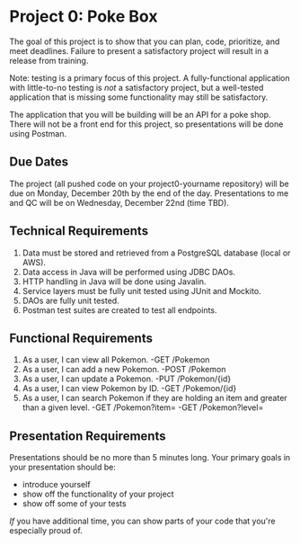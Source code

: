 # Project 0: Poke Box
The goal of this project is to show that you can plan, code, prioritize, and meet deadlines. Failure to present a satisfactory project will result in a release from training.

Note: testing is a primary focus of this project. A fully-functional application with little-to-no testing is *not* a satisfactory project, but a well-tested application that is missing some functionality may still be satisfactory.

The application that you will be building will be an API for a poke shop. There will not be a front end for this project, so presentations will be done using Postman.

## Due Dates
The project (all pushed code on your project0-yourname repository) will be due on Monday, December 20th by the end of the day.
Presentations to me and QC will be on Wednesday, December 22nd (time TBD).

## Technical Requirements
1. Data must be stored and retrieved from a PostgreSQL database (local or AWS).
2. Data access in Java will be performed using JDBC DAOs.
3. HTTP handling in Java will be done using Javalin.
4. Service layers must be fully unit tested using JUnit and Mockito.
5. DAOs are fully unit tested.
6. Postman test suites are created to test all endpoints.

## Functional Requirements
1. As a user, I can view all Pokemon.
-GET /Pokemon
2. As a user, I can add a new Pokemon.
-POST /Pokemon
3. As a user, I can update a Pokemon.
-PUT /Pokemon/{id}
4. As a user, I can view Pokemon by ID.
-GET /Pokemon/{id}
5. As a user, I can search Pokemon if they are holding an item and greater than a given level.
-GET /Pokemon?item=
-GET /Pokemon?level=


## Presentation Requirements
Presentations should be no more than 5 minutes long. Your primary goals in your presentation should be:

- introduce yourself
- show off the functionality of your project
- show off some of your tests

*If* you have additional time, you can show parts of your code that you're especially proud of.